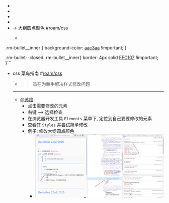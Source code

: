 - 
- 
- 
- 
- -> 大纲圆点颜色 #[roam/css](roam/css.md)
    - ```css
.rm-bullet__inner {
    background-color: [aac3aa](aac3aa.md) !important;
}

.rm-bullet--closed .rm-bullet__inner{
  border: 4px solid [FFC107](FFC107.md) !important;
}```
- css 菜鸟指南 #[roam/css](roam/css.md)
    - > 旨在为新手解决样式修改问题
    - ---
    - [@苏维](@苏维.md)
        - 点击需要修改的元素
        - 右键 --> 选择检查
        - 在浏览器开发工具 `Elements` 菜单下, 定位到自己要要修改的元素
        - 查看其 `Styles` 并尝试简单修改
        - 例子: 修改大纲圆点颜色
            - ![](../images/VTycVYeZfM.png?)
